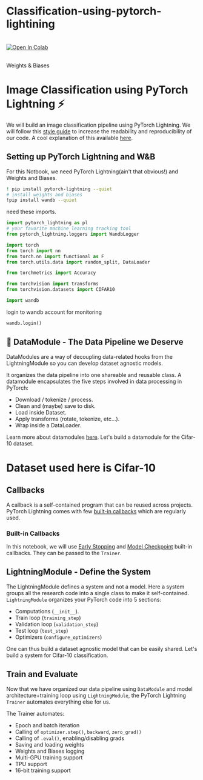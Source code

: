 # Classification-using-pytorch-lightining
<br>
<div>
  <a href="https://colab.research.google.com/drive/1WeFn3sOreKqz3ccA7rCA-sn9RyGMsH_d#scrollTo=gGFUH66sAyKt"><img src="https://colab.research.google.com/assets/colab-badge.svg" alt="Open In Colab"></a>
</div>
<br>

Weights & Biases
<!--- @wandbcode{pytorch-lightning-image-classification-colab} -->

# Image Classification using PyTorch Lightning ⚡️

We will build an image classification pipeline using PyTorch Lightning. We will follow this [style guide](https://pytorch-lightning.readthedocs.io/en/stable/starter/style_guide.html) to increase the readability and reproducibility of our code. A cool explanation of this available [here](https://wandb.ai/wandb/wandb-lightning/reports/Image-Classification-using-PyTorch-Lightning--VmlldzoyODk1NzY).

## Setting up PyTorch Lightning and W&B 

For this Notbook, we need PyTorch Lightning(ain't that obvious!) and Weights and Biases.
```bash
! pip install pytorch-lightning --quiet
# install weights and biases
!pip install wandb --quiet
```
need these imports.
```python
import pytorch_lightning as pl
# your favorite machine learning tracking tool
from pytorch_lightning.loggers import WandbLogger

import torch
from torch import nn
from torch.nn import functional as F
from torch.utils.data import random_split, DataLoader

from torchmetrics import Accuracy

from torchvision import transforms
from torchvision.datasets import CIFAR10

import wandb
```

login to wandb account for monitoring
```python
wandb.login()
```

## 🔧 DataModule - The Data Pipeline we Deserve

DataModules are a way of decoupling data-related hooks from the LightningModule so you can develop dataset agnostic models.

It organizes the data pipeline into one shareable and reusable class. A datamodule encapsulates the five steps involved in data processing in PyTorch:
- Download / tokenize / process. 
- Clean and (maybe) save to disk.
- Load inside Dataset.
- Apply transforms (rotate, tokenize, etc…).
- Wrap inside a DataLoader.

Learn more about datamodules [here](https://pytorch-lightning.readthedocs.io/en/stable/extensions/datamodules.html). Let's build a datamodule for the Cifar-10 dataset. 

# Dataset used here is Cifar-10

##  Callbacks

A callback is a self-contained program that can be reused across projects. PyTorch Lightning comes with few [built-in callbacks](https://pytorch-lightning.readthedocs.io/en/latest/extensions/callbacks.html#built-in-callbacks) which are regularly used. 

### Built-in Callbacks

In this notebook, we will use [Early Stopping](https://pytorch-lightning.readthedocs.io/en/latest/api/pytorch_lightning.callbacks.EarlyStopping.html#pytorch_lightning.callbacks.EarlyStopping) and [Model Checkpoint](https://pytorch-lightning.readthedocs.io/en/latest/api/pytorch_lightning.callbacks.ModelCheckpoint.html#pytorch_lightning.callbacks.ModelCheckpoint) built-in callbacks. They can be passed to the `Trainer`.

##  LightningModule - Define the System

The LightningModule defines a system and not a model. Here a system groups all the research code into a single class to make it self-contained. `LightningModule` organizes your PyTorch code into 5 sections:
- Computations (`__init__`).
- Train loop (`training_step`)
- Validation loop (`validation_step`)
- Test loop (`test_step`)
- Optimizers (`configure_optimizers`)

One can thus build a dataset agnostic model that can be easily shared. Let's build a system for Cifar-10 classification.

##  Train and Evaluate

Now that we have organized our data pipeline using `DataModule` and model architecture+training loop using `LightningModule`, the PyTorch Lightning `Trainer` automates everything else for us. 

The Trainer automates:
- Epoch and batch iteration
- Calling of `optimizer.step()`, `backward`, `zero_grad()`
- Calling of `.eval()`, enabling/disabling grads
- Saving and loading weights
- Weights and Biases logging
- Multi-GPU training support
- TPU support
- 16-bit training support
